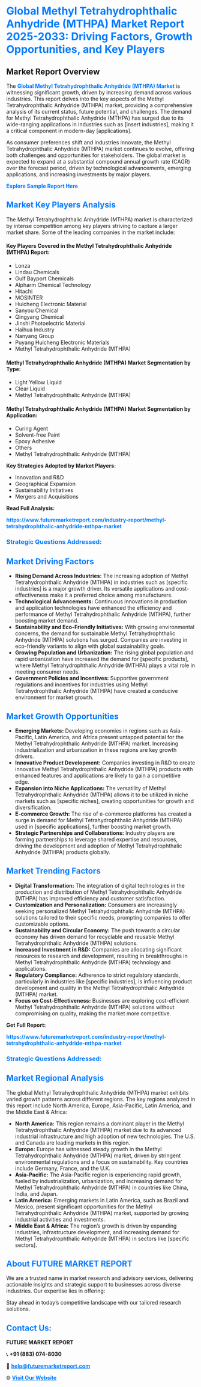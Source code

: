 <h1 style="color: #007BFF;">Global Methyl Tetrahydrophthalic Anhydride (MTHPA) Market Report 2025-2033: Driving Factors, Growth Opportunities, and Key Players</h1>

<section id="overview">
<h2>Market Report Overview</h2>
<p>The <a href="https://www.futuremarketreport.com/industry-report/methyl-tetrahydrophthalic-anhydride-mthpa-market" style="color: #007BFF; text-decoration: none;"><strong>Global Methyl Tetrahydrophthalic Anhydride (MTHPA) Market</strong></a> is witnessing significant growth, driven by increasing demand across various industries. This report delves into the key aspects of the Methyl Tetrahydrophthalic Anhydride (MTHPA) market, providing a comprehensive analysis of its current status, future potential, and challenges. The demand for Methyl Tetrahydrophthalic Anhydride (MTHPA) has surged due to its wide-ranging applications in industries such as [insert industries], making it a critical component in modern-day [applications].</p>
<p>As consumer preferences shift and industries innovate, the Methyl Tetrahydrophthalic Anhydride (MTHPA) market continues to evolve, offering both challenges and opportunities for stakeholders. The global market is expected to expand at a substantial compound annual growth rate (CAGR) over the forecast period, driven by technological advancements, emerging applications, and increasing investments by major players.</p>
</section>

<section id="overview">
<p><a href="https://www.futuremarketreport.com/request-sample/reportId=90317" style="color: #007BFF; text-decoration: none;"><strong>Explore Sample Report Here</strong></a></p>
</section>

<section id="key-players">
<h2 style="color: #007BFF;">Market Key Players Analysis</h2>
<p>The Methyl Tetrahydrophthalic Anhydride (MTHPA) market is characterized by intense competition among key players striving to capture a larger market share. Some of the leading companies in the market include:</p>
<h4>Key Players Covered in the Methyl Tetrahydrophthalic Anhydride (MTHPA) Report:</h4>
<ul><li>Lonza</li><li>Lindau Chemicals</li><li>Gulf Bayport Chemicals</li><li>Alpharm Chemical Technology</li><li>Hitachi</li><li>MOSINTER</li><li>Huicheng Electronic Material</li><li>Sanyou Chemical</li><li>Qingyang Chemical</li><li>Jinshi Photoelectric Material</li><li>Haihua Industry</li><li>Nanyang Group</li><li>Puyang Huicheng Electronic Materials</li><li>Methyl Tetrahydrophthalic Anhydride (MTHPA)</li></ul>
<h4>Methyl Tetrahydrophthalic Anhydride (MTHPA) Market Segmentation by Type:</h4>
<ul><li>Light Yellow Liquid</li><li>Clear Liquid</li><li>Methyl Tetrahydrophthalic Anhydride (MTHPA)</li></ul>

<h4>Methyl Tetrahydrophthalic Anhydride (MTHPA) Market Segmentation by Application:</h4>
<ul><li>Curing Agent</li><li>Solvent-free Paint</li><li>Epoxy Adhesive</li><li>Others</li><li>Methyl Tetrahydrophthalic Anhydride (MTHPA)</li></ul>
<p><strong>Key Strategies Adopted by Market Players:</strong></p>
<ul>
<li>Innovation and R&D</li>
<li>Geographical Expansion</li>
<li>Sustainability Initiatives</li>
<li>Mergers and Acquisitions</li>
</ul>
</section>

<section>
<p><strong>Read Full Analysis: </strong></p><a href="https://www.futuremarketreport.com/industry-report/methyl-tetrahydrophthalic-anhydride-mthpa-market" style="color: #007BFF; text-decoration: none;"><strong>https://www.futuremarketreport.com/industry-report/methyl-tetrahydrophthalic-anhydride-mthpa-market</strong></a>
<h3 style="color: #007BFF;">Strategic Questions Addressed:</h3>
</section>

<section id="driving-factors">
<h2 style="color: #007BFF;">Market Driving Factors</h2>
<ul>
<li><strong>Rising Demand Across Industries:</strong> The increasing adoption of Methyl Tetrahydrophthalic Anhydride (MTHPA) in industries such as [specific industries] is a major growth driver. Its versatile applications and cost-effectiveness make it a preferred choice among manufacturers.</li>
<li><strong>Technological Advancements:</strong> Continuous innovations in production and application technologies have enhanced the efficiency and performance of Methyl Tetrahydrophthalic Anhydride (MTHPA), further boosting market demand.</li>
<li><strong>Sustainability and Eco-Friendly Initiatives:</strong> With growing environmental concerns, the demand for sustainable Methyl Tetrahydrophthalic Anhydride (MTHPA) solutions has surged. Companies are investing in eco-friendly variants to align with global sustainability goals.</li>
<li><strong>Growing Population and Urbanization:</strong> The rising global population and rapid urbanization have increased the demand for [specific products], where Methyl Tetrahydrophthalic Anhydride (MTHPA) plays a vital role in meeting consumer needs.</li>
<li><strong>Government Policies and Incentives:</strong> Supportive government regulations and incentives for industries using Methyl Tetrahydrophthalic Anhydride (MTHPA) have created a conducive environment for market growth.</li>
</ul>
</section>

<section id="growth-opportunities">
<h2 style="color: #007BFF;">Market Growth Opportunities</h2>
<ul>
<li><strong>Emerging Markets:</strong> Developing economies in regions such as Asia-Pacific, Latin America, and Africa present untapped potential for the Methyl Tetrahydrophthalic Anhydride (MTHPA) market. Increasing industrialization and urbanization in these regions are key growth drivers.</li>
<li><strong>Innovative Product Development:</strong> Companies investing in R&D to create innovative Methyl Tetrahydrophthalic Anhydride (MTHPA) products with enhanced features and applications are likely to gain a competitive edge.</li>
<li><strong>Expansion into Niche Applications:</strong> The versatility of Methyl Tetrahydrophthalic Anhydride (MTHPA) allows it to be utilized in niche markets such as [specific niches], creating opportunities for growth and diversification.</li>
<li><strong>E-commerce Growth:</strong> The rise of e-commerce platforms has created a surge in demand for Methyl Tetrahydrophthalic Anhydride (MTHPA) used in [specific applications], further boosting market growth.</li>
<li><strong>Strategic Partnerships and Collaborations:</strong> Industry players are forming partnerships to leverage shared expertise and resources, driving the development and adoption of Methyl Tetrahydrophthalic Anhydride (MTHPA) products globally.</li>
</ul>
</section>

<section id="trending-factors">
<h2 style="color: #007BFF;">Market Trending Factors</h2>
<ul>
<li><strong>Digital Transformation:</strong> The integration of digital technologies in the production and distribution of Methyl Tetrahydrophthalic Anhydride (MTHPA) has improved efficiency and customer satisfaction.</li>
<li><strong>Customization and Personalization:</strong> Consumers are increasingly seeking personalized Methyl Tetrahydrophthalic Anhydride (MTHPA) solutions tailored to their specific needs, prompting companies to offer customizable options.</li>
<li><strong>Sustainability and Circular Economy:</strong> The push towards a circular economy has driven demand for recyclable and reusable Methyl Tetrahydrophthalic Anhydride (MTHPA) solutions.</li>
<li><strong>Increased Investment in R&D:</strong> Companies are allocating significant resources to research and development, resulting in breakthroughs in Methyl Tetrahydrophthalic Anhydride (MTHPA) technology and applications.</li>
<li><strong>Regulatory Compliance:</strong> Adherence to strict regulatory standards, particularly in industries like [specific industries], is influencing product development and quality in the Methyl Tetrahydrophthalic Anhydride (MTHPA) market.</li>
<li><strong>Focus on Cost-Effectiveness:</strong> Businesses are exploring cost-efficient Methyl Tetrahydrophthalic Anhydride (MTHPA) solutions without compromising on quality, making the market more competitive.</li>
</ul>
</section>

<section>
<p><strong>Get Full Report: </strong></p><a href="https://www.futuremarketreport.com/industry-report/methyl-tetrahydrophthalic-anhydride-mthpa-market" style="color: #007BFF; text-decoration: none;"><strong>https://www.futuremarketreport.com/industry-report/methyl-tetrahydrophthalic-anhydride-mthpa-market</strong></a>
<h3 style="color: #007BFF;">Strategic Questions Addressed:</h3>
</section>


<section id="regional-analysis">
<h2 style="color: #007BFF;">Market Regional Analysis</h2>
<p>The global Methyl Tetrahydrophthalic Anhydride (MTHPA) market exhibits varied growth patterns across different regions. The key regions analyzed in this report include North America, Europe, Asia-Pacific, Latin America, and the Middle East & Africa:</p>
<ul>
<li><strong>North America:</strong> This region remains a dominant player in the Methyl Tetrahydrophthalic Anhydride (MTHPA) market due to its advanced industrial infrastructure and high adoption of new technologies. The U.S. and Canada are leading markets in this region.</li>
<li><strong>Europe:</strong> Europe has witnessed steady growth in the Methyl Tetrahydrophthalic Anhydride (MTHPA) market, driven by stringent environmental regulations and a focus on sustainability. Key countries include Germany, France, and the U.K.</li>
<li><strong>Asia-Pacific:</strong> The Asia-Pacific region is experiencing rapid growth, fueled by industrialization, urbanization, and increasing demand for Methyl Tetrahydrophthalic Anhydride (MTHPA) in countries like China, India, and Japan.</li>
<li><strong>Latin America:</strong> Emerging markets in Latin America, such as Brazil and Mexico, present significant opportunities for the Methyl Tetrahydrophthalic Anhydride (MTHPA) market, supported by growing industrial activities and investments.</li>
<li><strong>Middle East & Africa:</strong> The region’s growth is driven by expanding industries, infrastructure development, and increasing demand for Methyl Tetrahydrophthalic Anhydride (MTHPA) in sectors like [specific sectors].</li>
</ul>
</section>

<footer>
<h2 style="color: #007BFF;">About FUTURE MARKET REPORT</h2>
<p>We are a trusted name in market research and advisory services, delivering actionable insights and strategic support to businesses across diverse industries. Our expertise lies in offering:</p>

<p>Stay ahead in today’s competitive landscape with our tailored research solutions.</p>

<h2 style="color: #007BFF;">Contact Us:</h2>
<p><strong>FUTURE MARKET REPORT</strong></p>
<p>📞 <strong>+91 (883) 074-8030</strong></p>
<p>📧 <strong><a href="mailto:help@futuremarketreport.com" style="color: #007BFF;">help@futuremarketreport.com</a></strong></p>
<p>🌐 <strong><a href="https://www.futuremarketreport.com/" style="color: #007BFF;">Visit Our Website</a></strong></p>
</footer>